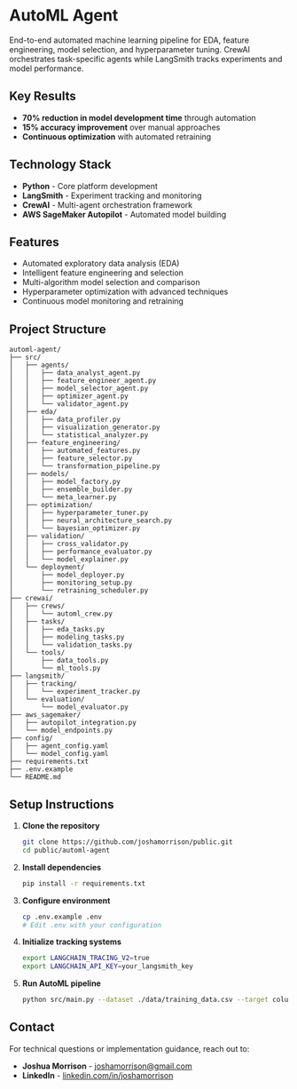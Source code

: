 # AutoML Agent

End-to-end automated machine learning pipeline for EDA, feature engineering, model selection, and hyperparameter tuning. CrewAI orchestrates task-specific agents while LangSmith tracks experiments and model performance.

## Key Results
- **70% reduction in model development time** through automation
- **15% accuracy improvement** over manual approaches
- **Continuous optimization** with automated retraining

## Technology Stack
- **Python** - Core platform development
- **LangSmith** - Experiment tracking and monitoring
- **CrewAI** - Multi-agent orchestration framework
- **AWS SageMaker Autopilot** - Automated model building

## Features
- Automated exploratory data analysis (EDA)
- Intelligent feature engineering and selection
- Multi-algorithm model selection and comparison
- Hyperparameter optimization with advanced techniques
- Continuous model monitoring and retraining

## Project Structure
```
automl-agent/
├── src/
│   ├── agents/
│   │   ├── data_analyst_agent.py
│   │   ├── feature_engineer_agent.py
│   │   ├── model_selector_agent.py
│   │   ├── optimizer_agent.py
│   │   └── validator_agent.py
│   ├── eda/
│   │   ├── data_profiler.py
│   │   ├── visualization_generator.py
│   │   └── statistical_analyzer.py
│   ├── feature_engineering/
│   │   ├── automated_features.py
│   │   ├── feature_selector.py
│   │   └── transformation_pipeline.py
│   ├── models/
│   │   ├── model_factory.py
│   │   ├── ensemble_builder.py
│   │   └── meta_learner.py
│   ├── optimization/
│   │   ├── hyperparameter_tuner.py
│   │   ├── neural_architecture_search.py
│   │   └── bayesian_optimizer.py
│   ├── validation/
│   │   ├── cross_validator.py
│   │   ├── performance_evaluator.py
│   │   └── model_explainer.py
│   └── deployment/
│       ├── model_deployer.py
│       ├── monitoring_setup.py
│       └── retraining_scheduler.py
├── crewai/
│   ├── crews/
│   │   └── automl_crew.py
│   ├── tasks/
│   │   ├── eda_tasks.py
│   │   ├── modeling_tasks.py
│   │   └── validation_tasks.py
│   └── tools/
│       ├── data_tools.py
│       └── ml_tools.py
├── langsmith/
│   ├── tracking/
│   │   └── experiment_tracker.py
│   └── evaluation/
│       └── model_evaluator.py
├── aws_sagemaker/
│   ├── autopilot_integration.py
│   └── model_endpoints.py
├── config/
│   ├── agent_config.yaml
│   └── model_config.yaml
├── requirements.txt
├── .env.example
└── README.md
```

## Setup Instructions

1. **Clone the repository**
   ```bash
   git clone https://github.com/joshamorrison/public.git
   cd public/automl-agent
   ```

2. **Install dependencies**
   ```bash
   pip install -r requirements.txt
   ```

3. **Configure environment**
   ```bash
   cp .env.example .env
   # Edit .env with your configuration
   ```

4. **Initialize tracking systems**
   ```bash
   export LANGCHAIN_TRACING_V2=true
   export LANGCHAIN_API_KEY=your_langsmith_key
   ```

5. **Run AutoML pipeline**
   ```bash
   python src/main.py --dataset ./data/training_data.csv --target column_name
   ```

## Contact

For technical questions or implementation guidance, reach out to:
- **Joshua Morrison** - [joshamorrison@gmail.com](mailto:joshamorrison@gmail.com)
- **LinkedIn** - [linkedin.com/in/joshamorrison](https://www.linkedin.com/in/joshamorrison)